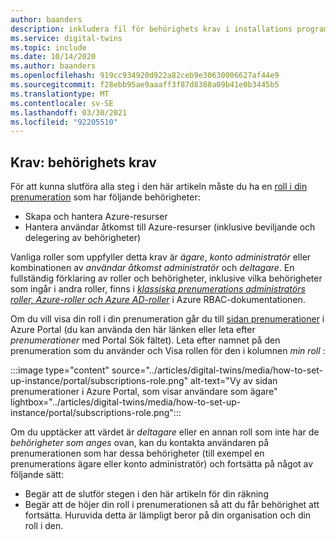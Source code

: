 ```yaml
---
author: baanders
description: inkludera fil för behörighets krav i installations programmet för Azure Digitals
ms.service: digital-twins
ms.topic: include
ms.date: 10/14/2020
ms.author: baanders
ms.openlocfilehash: 919cc934920d922a82ceb9e30630006627af44e9
ms.sourcegitcommit: f28ebb95ae9aaaff3f87d8388a09b41e0b3445b5
ms.translationtype: MT
ms.contentlocale: sv-SE
ms.lasthandoff: 03/30/2021
ms.locfileid: "92205510"
---
```

## <a name="prerequisites-permission-requirements"></a>Krav: behörighets krav

För att kunna slutföra alla steg i den här artikeln måste du ha en [roll i din prenumeration](../articles/role-based-access-control/rbac-and-directory-admin-roles.md) som har följande behörigheter:
* Skapa och hantera Azure-resurser
* Hantera användar åtkomst till Azure-resurser (inklusive beviljande och delegering av behörigheter)

Vanliga roller som uppfyller detta krav är *ägare*, *konto administratör* eller kombinationen av *användar åtkomst administratör* och *deltagare*. En fullständig förklaring av roller och behörigheter, inklusive vilka behörigheter som ingår i andra roller, finns i [*klassiska prenumerations administratörs roller, Azure-roller och Azure AD-roller*](../articles/role-based-access-control/rbac-and-directory-admin-roles.md) i Azure RBAC-dokumentationen.

Om du vill visa din roll i din prenumeration går du till [sidan prenumerationer](https://portal.azure.com/#blade/Microsoft_Azure_Billing/SubscriptionsBlade) i Azure Portal (du kan använda den här länken eller leta efter *prenumerationer* med Portal Sök fältet). Leta efter namnet på den prenumeration som du använder och Visa rollen för den i kolumnen *min roll* :

:::image type="content" source="../articles/digital-twins/media/how-to-set-up-instance/portal/subscriptions-role.png" alt-text="Vy av sidan prenumerationer i Azure Portal, som visar användare som ägare" lightbox="../articles/digital-twins/media/how-to-set-up-instance/portal/subscriptions-role.png":::

Om du upptäcker att värdet är *deltagare* eller en annan roll som inte har de *behörigheter som anges* ovan, kan du kontakta användaren på prenumerationen som har dessa behörigheter (till exempel en prenumerations ägare eller konto administratör) och fortsätta på något av följande sätt:
* Begär att de slutför stegen i den här artikeln för din räkning
* Begär att de höjer din roll i prenumerationen så att du får behörighet att fortsätta. Huruvida detta är lämpligt beror på din organisation och din roll i den.